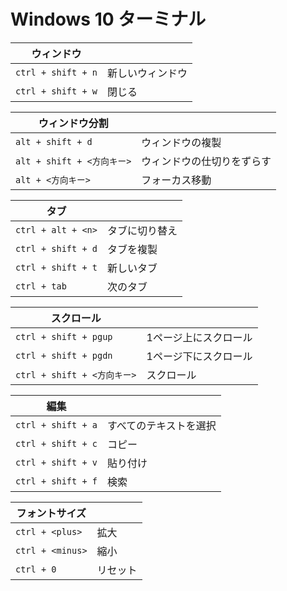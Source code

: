# Windows 10 ターミナル


| **ウィンドウ**     |                  |
| ------------------ | -----------------|
| `ctrl + shift + n` | 新しいウィンドウ |
| `ctrl + shift + w` | 閉じる           |

| **ウィンドウ分割**         |                            |
| -------------------------- | ---------------------------|
| `alt + shift + d`          | ウィンドウの複製           |
| `alt + shift + <方向キー>` | ウィンドウの仕切りをずらす |
| `alt + <方向キー>`         | フォーカス移動             |

| **タブ**           |                   |
| ------------------ | ------------------|
| `ctrl + alt + <n>` | タブ<n>に切り替え |
| `ctrl + shift + d` | タブを複製        |
| `ctrl + shift + t` | 新しいタブ        |
| `ctrl + tab`       | 次のタブ          |

| **スクロール**              |                       |
| --------------------------- | ----------------------|
| `ctrl + shift + pgup`       | 1ページ上にスクロール |
| `ctrl + shift + pgdn`       | 1ページ下にスクロール |
| `ctrl + shift + <方向キー>` | スクロール            |

| **編集**           |                        |
| ------------------ | -----------------------|
| `ctrl + shift + a` | すべてのテキストを選択 |
| `ctrl + shift + c` | コピー                 |
| `ctrl + shift + v` | 貼り付け               |
| `ctrl + shift + f` | 検索                   |


| **フォントサイズ** |          |
| ------------------ | -------- |
| `ctrl + <plus>`    | 拡大     |
| `ctrl + <minus>`   | 縮小     |
| `ctrl + 0`         | リセット |

